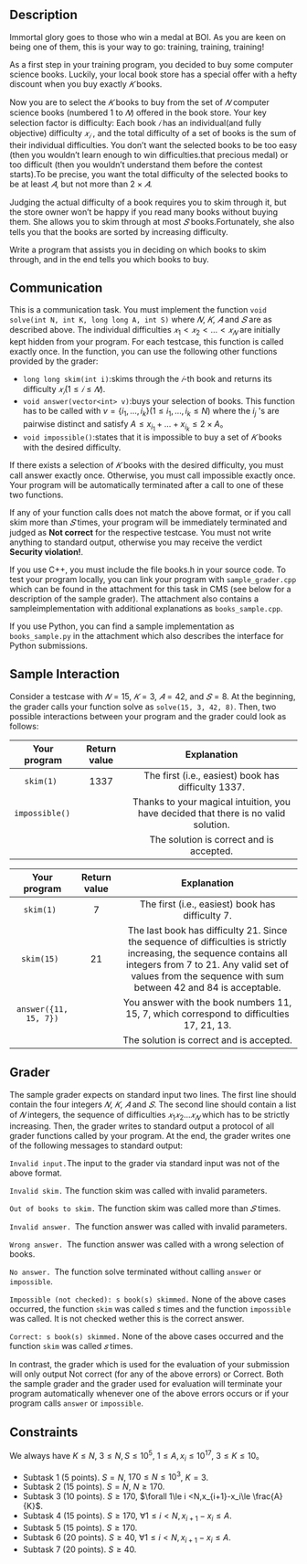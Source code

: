 ## Description

Immortal glory goes to those who win a medal at BOI. As you are keen on being one of them, this is your way to go: training, training, training!

As a first step in your training program, you decided to buy some computer science books. Luckily, your local book store has a special offer with a hefty discount when you buy exactly $𝐾$ books.

Now you are to select the $𝐾$ books to buy from the set of $𝑁$ computer science books (numbered $1$ to $𝑁$) offered in the book store. Your key selection factor is difficulty: Each book $𝑖$ has an individual(and fully objective) difficulty $𝑥_𝑖$ , and the total difficulty of a set of books is the sum of their individual difficulties. You don’t want the selected books to be too easy (then you wouldn’t learn enough to win difficulties.that precious medal) or too difficult (then you wouldn’t understand them before the contest starts).To be precise, you want the total difficulty of the selected books to be at least $𝐴$, but not more than $2\times 𝐴$.

Judging the actual difficulty of a book requires you to skim through it, but the store owner won’t be happy if you read many books without buying them. She allows you to skim through at most $𝑆$ books.Fortunately, she also tells you that the books are sorted by increasing difficulty.

Write a program that assists you in deciding on which books to skim through, and in the end tells you which books to buy.

## Communication

This is a communication task. You must implement the function `void solve(int N, int K, long long A, int S)` where $𝑁$, $𝐾$, $𝐴$ and $𝑆$ are as described above. The individual difficulties $𝑥_1< 𝑥_2< \ldots < 𝑥_𝑁$ are initially kept hidden from your program. For each testcase, this function is called exactly once. In the function, you can use the following other functions provided by the grader:

- ` long long skim(int i) `:skims through the $𝑖$-th book and returns its difficulty $𝑥_𝑖(1 \le 𝑖 \le 𝑁)$.
- `void answer(vector<int> v)`:buys your selection of books. This function has to be called with $v=\{i_1,\ldots,i_k\}(1\le i_1,\ldots,i_k\le N)$ where the $i_j$ 's are pairwise distinct and satisfy $A\le x_{i_1}+\ldots+x_{i_k}\le 2\times A$。
- `void impossible()`:states that it is impossible to buy a set of $𝐾$ books with the desired difficulty.

If there exists a selection of $𝐾$ books with the desired difficulty, you must call answer exactly once. Otherwise, you must call impossible exactly once. Your program will be automatically terminated after a call to one of these two functions.

If any of your function calls does not match the above format, or if you call skim more than $𝑆$ times, your program will be immediately terminated and judged as **Not correct** for the respective testcase. You must not write anything to standard output, otherwise you may receive the verdict **Security violation!**.

If you use C++, you must include the file books.h in your source code. To test your program locally, you can link your program with `sample_grader.cpp` which can be found in the attachment for this task in CMS (see below for a description of the sample grader). The attachment also contains a sampleimplementation with additional explanations as `books_sample.cpp`.

If you use Python, you can find a sample implementation as `books_sample.py` in the attachment
which also describes the interface for Python submissions.


## Sample Interaction

Consider a testcase with $𝑁 = 15$, $𝐾 = 3$, $𝐴 = 42$, and $𝑆 = 8$. At the beginning, the grader calls your function solve as `solve(15, 3, 42, 8)`. Then, two possible interactions between your program and the grader could look as follows:

|  Your program   | Return value |                         Explanation                          |
| :-------------: | :----------: | :----------------------------------------------------------: |
|   `skim(1) `    |    $1337$    |    The first (i.e., easiest) book has difficulty $1337$.     |
| `impossible() ` |              | Thanks to your magical intuition, you have decided that there is no valid solution. |
|                 |              |           The solution is correct and is accepted.           |

|     Your program      | Return value |                         Explanation                          |
| :-------------------: | :----------: | :----------------------------------------------------------: |
|      `skim(1) `       |     $7$      |      The first (i.e., easiest) book has difficulty $7$.      |
|      `skim(15) `      |     $21$     | The last book has difficulty $21$. Since the sequence of difficulties is strictly increasing, the sequence contains all integers from $7$ to $21$. Any valid set of values from the sequence with sum between $42$ and $84$ is acceptable. |
| `answer({11, 15, 7})` |              | You answer with the book numbers $11$, $15$, $7$, which correspond to difficulties $17$, $21$, $13$. |
|                       |              |           The solution is correct and is accepted.           |

## Grader

The sample grader expects on standard input two lines. The first line should contain the four integers $𝑁$, $𝐾$, $𝐴$ and $𝑆$. The second line should contain a list of $𝑁$ integers, the sequence of difficulties $𝑥_1 𝑥_2 \ldots 𝑥_𝑁$ which has to be strictly increasing. Then, the grader writes to standard output a protocol of all grader functions called by your program. At the end, the grader writes one of the following messages to standard output:

`Invalid input.`The input to the grader via standard input was not of the above format.

`Invalid skim.` The function skim was called with invalid parameters.

`Out of books to skim.` The function skim was called more than $𝑆$ times.

`Invalid answer. `The function answer was called with invalid parameters.

`Wrong answer. `The function answer was called with a wrong selection of books.

`No answer. `The function solve terminated without calling `answer` or `impossible`.

`Impossible (not checked): s book(s) skimmed.` None of the above cases occurred, the function `skim`
was called $s$ times and the function `impossible` was called. It is not checked wether this is the correct
answer.

`Correct: s book(s) skimmed.` None of the above cases occurred and the function `skim` was called $𝑠$ times.

In contrast, the grader which is used for the evaluation of your submission will only output Not correct (for any of the above errors) or Correct. Both the sample grader and the grader used for evaluation will terminate your program automatically whenever one of the above errors occurs or if your program calls `answer` or `impossible`.


## Constraints

We always have $K\le N$, $3\le N,S\le 10^5$, $1\le A,x_i\le 10^{17}$, $3\le K\le 10$。

- Subtask $1$ ($5$ points). $S=N$, $170\le N\le 10^3$, $K=3$.
- Subtask $2$ ($15$ points). $S=N$, $N\ge 170$.
- Subtask $3$ ($10$ points). $S\ge 170$, $\forall 1\le i <N,x_{i+1}-x_i\le \frac{A}{K}$.
- Subtask $4$ ($15$ points). $S\ge 170$, $\forall 1\le i <N,x_{i+1}-x_i\le A$.
- Subtask $5$ ($15$ points). $S\ge 170$.
- Subtask $6$ ($20$ points). $S\ge 40$, $\forall 1\le i <N,x_{i+1}-x_i\le A$.
- Subtask $7$ ($20$ points). $S\ge 40$.

